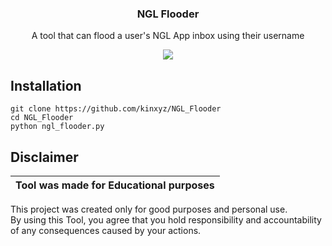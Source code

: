 <h3 align="center">   
   NGL Flooder
   </h3> 
 <p align="center"> 
 A tool that can flood a user's NGL App inbox using their username
 </p> 
<p align="center">
<img src="https://media.discordapp.net/attachments/1161377735378210836/1161722275674996856/images_-_2023-10-12T014852.280.jpg?ex=6539552e&is=6526e02e&hm=7b4f5bf2d8f9850a5cefdc292acf6ca13049c379a339d526b30380ed97d25d2d&">
</p>
  
 <h2>Installation</h2> 
  
 ``` 
 git clone https://github.com/kinxyz/NGL_Flooder
 cd NGL_Flooder
 python ngl_flooder.py
 ``` 

 ## Disclaimer  
  
  |Tool was made for Educational purposes|  
  |-------------------------------------------------|  
  This project was created only for good purposes and personal use.  
  By using this Tool, you agree that you hold responsibility and accountability of any consequences caused by your actions.  
 
   

